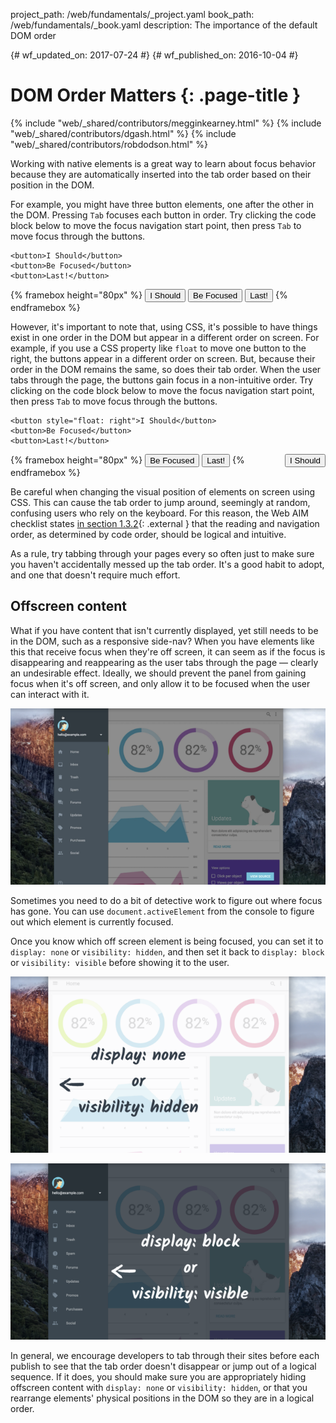project_path: /web/fundamentals/_project.yaml
book_path: /web/fundamentals/_book.yaml
description: The importance of the default DOM order


{# wf_updated_on: 2017-07-24 #}
{# wf_published_on: 2016-10-04 #}

# DOM Order Matters {: .page-title }

{% include "web/_shared/contributors/megginkearney.html" %}
{% include "web/_shared/contributors/dgash.html" %}
{% include "web/_shared/contributors/robdodson.html" %}



Working with native elements is a great way to learn about focus behavior
because they are automatically inserted into the tab order based on their
position in the DOM.

For example, you might have three button elements, one after the other in the
DOM. Pressing `Tab` focuses each button in order. Try clicking the code block
below to move the focus navigation start point, then press `Tab` to move focus
through the buttons.

    <button>I Should</button>
    <button>Be Focused</button>
    <button>Last!</button>

{% framebox height="80px" %}
<button>I Should</button>
<button>Be Focused</button>
<button>Last!</button>
{% endframebox %}

However, it's important to note that, using CSS, it's possible to have things
exist in one order in the DOM but appear in a different order on screen. For
example, if you use a CSS property like `float` to move one button to the right,
the buttons appear in a different order on screen. But, because their order in
the DOM remains the same, so does their tab order. When the user tabs through
the page, the buttons gain focus in a non-intuitive order. Try clicking on the
code block below to move the focus navigation start point, then press `Tab` to
move focus through the buttons.

    <button style="float: right">I Should</button>
    <button>Be Focused</button>
    <button>Last!</button>

{% framebox height="80px" %}
<button style="float: right;">I Should</button>
<button>Be Focused</button>
<button>Last!</button>
{% endframebox %}

Be careful when changing the visual position of elements on screen using CSS.
This can cause the tab order to jump around, seemingly at random, confusing
users who rely on the keyboard. For this reason, the Web AIM checklist states
[in section 1.3.2](http://webaim.org/standards/wcag/checklist#sc1.3.2){: .external }
that the reading and navigation order, as determined by code order, should be
logical and intuitive.

As a rule, try tabbing through your pages every so often just to make sure you
haven't accidentally messed up the tab order. It's a good habit to adopt, and
one that doesn't require much effort.

## Offscreen content
What if you have content that isn't currently displayed, yet still needs to be
in the DOM, such as a responsive side-nav? When you have elements like this that
receive focus when they're off screen, it can seem as if the focus is
disappearing and reappearing as the user tabs through the page &mdash; clearly
an undesirable effect. Ideally, we should prevent the panel from gaining focus
when it's off screen, and only allow it to be focused when the user can interact
with it.

![an offscreen slide-in panel can steal focus](imgs/slide-in-panel.png)

Sometimes you need to do a bit of detective work to figure out where focus has
gone. You can use `document.activeElement` from the console to figure out which
element is currently focused.

Once you know which off screen element is being focused, you can set it to
`display: none` or `visibility: hidden`, and then set it back to `display:
block` or `visibility: visible` before showing it to the user.

![a slide-in panel set to display none](imgs/slide-in-panel2.png)

![a slide-in panel set to display block](imgs/slide-in-panel3.png)

In general, we encourage developers to tab through their sites before each
publish to see that the tab order doesn't disappear or jump out of a logical
sequence. If it does, you should make sure you are appropriately hiding
offscreen content with `display: none` or `visibility: hidden`, or that you
rearrange elements' physical positions in the DOM so they are in a logical
order.
